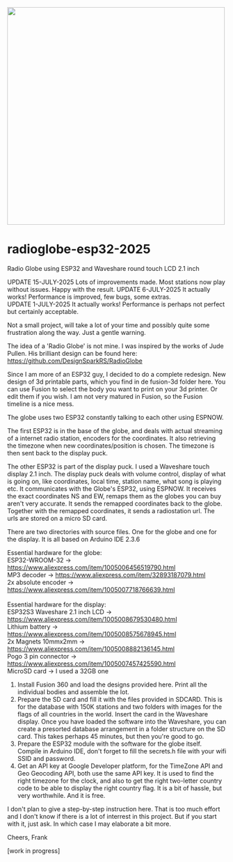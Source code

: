 <img src="/images/IMG_3491.JPG" width="500">

# radioglobe-esp32-2025
Radio Globe using ESP32 and Waveshare round touch LCD 2.1 inch

UPDATE 15-JULY-2025 Lots of improvements made. Most stations now play without issues. Happy with the result. 
UPDATE 6-JULY-2025 It actually works! Performance is improved, few bugs, some extras. <br>
UPDATE 1-JULY-2025 It actually works! Performance is perhaps not perfect but certainly acceptable.

Not a small project, will take a lot of your time and possibly quite some frustration along the way. Just a gentle warning.

The idea of a 'Radio Globe' is not mine. I was inspired by the works of Jude Pullen. His brilliant design can be found here:
https://github.com/DesignSparkRS/RadioGlobe

Since I am more of an ESP32 guy, I decided to do a complete redesign. New design of 3d printable parts, which you find in de fusion-3d folder here.
You can use Fusion to select the body you want to print on your 3d printer. Or edit them if you wish. I am not very matured in Fusion, so the Fusion timeline is a nice mess.

The globe uses two ESP32 constantly talking to each other using ESPNOW. 

The first ESP32 is in the base of the globe, and deals with actual streaming of a internet radio station, encoders for the coordinates.
It also retrieving the timezone when new coordinates/position is chosen. The timezone is then sent back to the display puck.

The other ESP32 is part of the display puck. I used a Waveshare touch display 2.1 inch. The display puck deals
with volume control, display of what is going on, like coordinates, local time, station name, what song is playing etc. 
It communicates with the Globe's ESP32, using ESPNOW. It receives the exact coordinates NS and EW, remaps them 
as the globes you can buy aren't very accurate. It sends the remapped coordinates back to the globe. Together with the
remapped coordinates, it sends a radiostation url. The urls are stored on a micro SD card. 

There are two directories with source files. One for the globe and one for the display. It is all based on Arduino IDE 2.3.6 

Essential hardware for the globe:<br/>
ESP32-WROOM-32 -> https://www.aliexpress.com/item/1005006456519790.html<br/>
MP3 decoder -> https://www.aliexpress.com/item/32893187079.html<br/>
2x absolute encoder -> https://www.aliexpress.com/item/1005007718766639.html<br/>
<br/>
Essential hardware for the display:<br/>
ESP32S3 Waveshare 2.1 inch LCD -> https://www.aliexpress.com/item/1005008679530480.html<br/>
Lithium battery -> https://www.aliexpress.com/item/1005008575678945.html<br/>
2x Magnets 10mmx2mm -> https://www.aliexpress.com/item/1005008882136145.html<br/>
Pogo 3 pin connector -> https://www.aliexpress.com/item/1005007457425590.html<br/> 
MicroSD card -> I used a 32GB one<br/>

1) Install Fusion 360 and load the designs provided here. Print all the individual bodies and assemble the lot.
2) Prepare the SD card and fill it with the files provided in SDCARD. This is for the database with 150K stations and two folders with images for the flags of all countries in the world. Insert the card in the Waveshare display. Once you have loaded the software into the Waveshare, you can create a presorted database arrangement in a folder structure on the SD card. This takes perhaps 45 minutes, but then you're good to go.
3) Prepare the ESP32 module with the software for the globe itself. Compile in Arduino IDE, don't forget to fill the secrets.h file with your wifi SSID and password.
4) Get an API key at Google Developer platform, for the TimeZone API and Geo Geocoding API, both use the same API key. It is used to find the right timezone for the clock, and also to get the right two-letter country code to be able to display the right country flag. It is a bit of hassle, but very worthwhile. And it is free.

I don't plan to give a step-by-step instruction here. That is too much effort and I don't know if there is a lot of interrest in this project. But if you start with it, just ask. In which case I may elaborate a bit more.

Cheers,
Frank














[work in progress]



